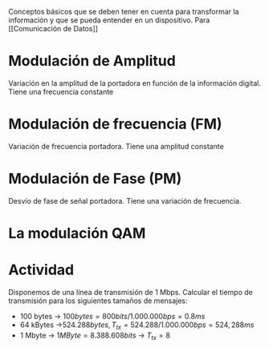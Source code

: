 
Conceptos básicos que se deben tener en cuenta para transformar la información y que se pueda entender en un dispositivo. Para [[Comunicación de Datos]]
# Modulación de Amplitud
Variación en la amplitud de la portadora en función de la información digital. Tiene una frecuencia constante
# Modulación de frecuencia (FM)
Variación de frecuencia portadora. Tiene una amplitud constante
# Modulación de Fase (PM)
Desvío de fase de señal portadora. Tiene una variación de frecuencia.
# La modulación QAM

# Actividad
Disponemos de una línea de transmisión de 1 Mbps. Calcular el tiempo de transmisión para los siguientes tamaños de mensajes:

- 100 bytes -> $100 bytes=800bits/1.000.000bps = 0.8ms$
- 64 kBytes ->$524.288bytes, T_{tx} = 524.288/1.000.000bps = 524,288ms$
- 1 Mbyte -> $1 MByte = 8.388.608 bits$ -> $T_{tx}=8$